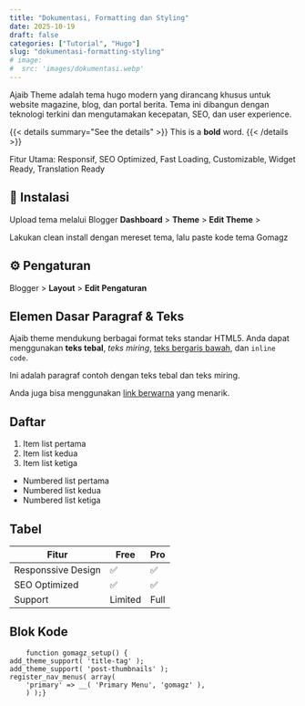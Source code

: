 ```yaml
---
title: "Dokumentasi, Formatting dan Styling"
date: 2025-10-19
draft: false
categories: ["Tutorial", "Hugo"]
slug: "dokumentasi-formatting-styling"
# image:
#  src: 'images/dokumentasi.webp'
---
```


Ajaib Theme adalah tema hugo modern yang dirancang khusus untuk website magazine, blog, dan portal berita. Tema ini dibangun dengan teknologi terkini dan mengutamakan kecepatan, SEO, dan user experience.

{{< details summary="See the details" >}}
This is a **bold** word.
{{< /details >}}

Fitur Utama: Responsif, SEO Optimized, Fast Loading, Customizable, Widget Ready, Translation Ready

## 🔌 Instalasi

Upload tema melalui Blogger **Dashboard** > **Theme** > **Edit Theme** >

Lakukan clean install dengan mereset tema, lalu paste kode tema Gomagz 

## ⚙️ Pengaturan

Blogger > **Layout** > **Edit Pengaturan**

## Elemen Dasar Paragraf & Teks

Ajaib theme mendukung berbagai format teks standar HTML5. Anda dapat menggunakan **teks tebal**, *teks miring*, <u>teks bergaris bawah</u>, dan `inline code`.

Ini adalah paragraf contoh dengan teks tebal dan teks miring.

Anda juga bisa menggunakan [link berwarna](#) yang menarik.

## Daftar

1. Item list pertama
2. Item list kedua
3. Item list ketiga

* Numbered list pertama
* Numbered list kedua
* Numbered list ketiga

## Tabel

|Fitur|Free|Pro|
|-----|----|---|
|Responssive Design|✅|✅|
|SEO Optimized|✅|✅|
|Support|Limited|Full|

## Blok Kode

        function gomagz_setup() {
    add_theme_support( 'title-tag' );
    add_theme_support( 'post-thumbnails' );
    register_nav_menus( array(
        'primary' => __( 'Primary Menu', 'gomagz' ),
        ) );}